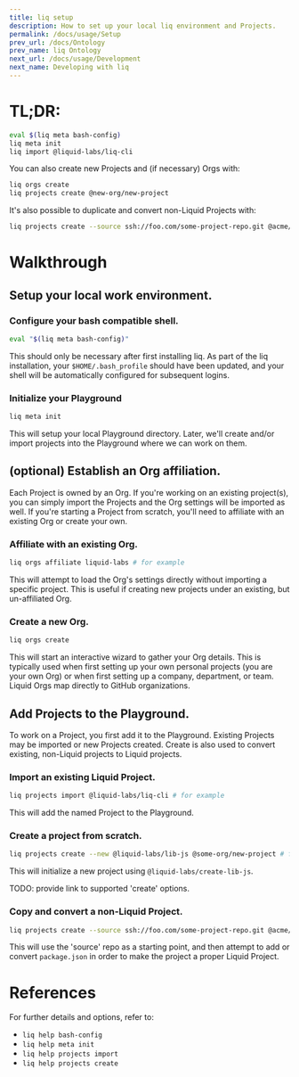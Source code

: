 ```yaml
---
title: liq setup
description: How to set up your local liq environment and Projects.
permalink: /docs/usage/Setup
prev_url: /docs/Ontology
prev_name: liq Ontology
next_url: /docs/usage/Development
next_name: Developing with liq
---
```


# TL;DR:
```bash
eval $(liq meta bash-config)
liq meta init
liq import @liquid-labs/liq-cli
```

You can also create new Projects and (if necessary) Orgs with:
```bash
liq orgs create
liq projects create @new-org/new-project
```

It's also possible to duplicate and convert non-Liquid Projects with:
```bash
liq projects create --source ssh://foo.com/some-project-repo.git @acme/new-project
```

# Walkthrough

## Setup your local work environment.

### Configure your bash compatible shell.
```bash
eval "$(liq meta bash-config)"
```

This should only be necessary after first installing liq. As part of the liq installation, your `$HOME/.bash_profile` should have been updated, and your shell will be automatically configured for subsequent logins.

### Initialize your Playground
```bash
liq meta init
```

This will setup your local Playground directory. Later, we'll create and/or import projects into the Playground where we can work on them.

## (optional) Establish an Org affiliation.

Each Project is owned by an Org. If you're working on an existing project(s), you can simply import the Projects and the Org settings will be imported as well. If you're starting a Project from scratch, you'll need to affiliate with an existing Org or create your own.

### Affiliate with an existing Org.
```bash
liq orgs affiliate liquid-labs # for example
```

This will attempt to load the Org's settings directly without importing a specific project. This is useful if creating new projects under an existing, but un-affiliated Org.

### Create a new Org.
```bash
liq orgs create
```

This will start an interactive wizard to gather your Org details. This is typically used when first setting up your own personal projects (you are your own Org) or when first setting up a company, department, or team. Liquid Orgs map directly to GitHub organizations.

## Add Projects to the Playground.

To work on a Project, you first add it to the Playground. Existing Projects may be imported or new Projects created. Create is also used to convert existing, non-Liquid projects to Liquid projects.

### Import an existing Liquid Project.
```bash
liq projects import @liquid-labs/liq-cli # for example
```

This will add the named Project to the Playground.

### Create a project from scratch.
```bash
liq projects create --new @liquid-labs/lib-js @some-org/new-project # for example
```

This will initialize a new project using `@liquid-labs/create-lib-js`.

TODO: provide link to supported 'create' options.

### Copy and convert a non-Liquid Project.
```bash
liq projects create --source ssh://foo.com/some-project-repo.git @acme/new-project
```

This will use the 'source' repo as a starting point, and then attempt to add or convert `package.json` in order to make the project a proper Liquid Project.

# References

For further details and options, refer to:

* `liq help bash-config`
* `liq help meta init`
* `liq help projects import`
* `liq help projects create`
